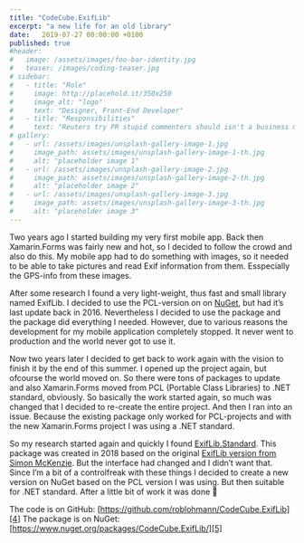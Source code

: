 ```yaml
---
title: "CodeCube.ExifLib"
excerpt: "a new life for an old library"
date:   2019-07-27 00:00:00 +0100
published: true
#header:
#   image: /assets/images/foo-bar-identity.jpg
#   teaser: /images/coding-teaser.jpg
# sidebar:
#   - title: "Role"
#     image: http://placehold.it/350x250
#     image_alt: "logo"
#     text: "Designer, Front-End Developer"
#   - title: "Responsibilities"
#     text: "Reuters try PR stupid commenters should isn't a business model"
# gallery:
#   - url: /assets/images/unsplash-gallery-image-1.jpg
#     image_path: assets/images/unsplash-gallery-image-1-th.jpg
#     alt: "placeholder image 1"
#   - url: /assets/images/unsplash-gallery-image-2.jpg
#     image_path: assets/images/unsplash-gallery-image-2-th.jpg
#     alt: "placeholder image 2"
#   - url: /assets/images/unsplash-gallery-image-3.jpg
#     image_path: assets/images/unsplash-gallery-image-3-th.jpg
#     alt: "placeholder image 3"
---
```


Two years ago I started building my very first mobile app. Back then Xamarin.Forms was fairly new and hot, so I decided to follow the crowd and also do this. My mobile app had to do something with images, so it needed to be able to take pictures and read Exif information from them. Esspecially the GPS-info from these images.

After some research I found a very light-weight, thus fast and small library named ExifLib. I decided to use the PCL-version on on [NuGet][1], but had it’s last update back in 2016. Nevertheless I decided to use the package and the package did everything I needed. However, due to various reasons the development for my mobile application completely stopped. It never went to production and the world never got to use it.

Now two years later I decided to get back to work again with the vision to finish it by the end of this summer. I opened up the project again, but ofcourse the world moved on. So there were tons of packages to update and also Xamarin.Forms moved from PCL (Portable Class Libraries) to .NET standard, obviously. So basically the work started again, so much was changed that I decided to re-create the entire project. And then I ran into an issue. Because the existing package only worked for PCL-projects and with the new Xamarin.Forms project I was using a .NET standard.

So my research started again and quickly I found [ExifLib.Standard][2]. This package was created in 2018 based on the original [ExifLib version from Simon McKenzie][3]. But the interface had changed and I didn’t want that. Since I’m a bit of a controlfreak with these things I decided to create a new version on NuGet based on the PCL version I was using. But then suitable for .NET standard. After a little bit of work it was done 🙂

The code is on GitHub: [https://github.com/roblohmann/CodeCube.ExifLib][4]
The package is on NuGet: [https://www.nuget.org/packages/CodeCube.ExifLib/][5]

[1]: https://www.nuget.org/packages/ExifLib.PCL/1.0.1 "ExifLib.PCL"
[2]: https://www.nuget.org/packages/ExifLib.Standard/ "ExifLib.Standard"
[3]: https://www.codeproject.com/Articles/36342/ExifLib-A-Fast-Exif-Data-Extractor-for-NET
[4]: https://github.com/roblohmann/CodeCube.ExifLib "CodeCube.ExifLib on Github"
[5]: https://www.nuget.org/packages/CodeCube.ExifLib/ "CodeCube.ExifLib on NuGet"